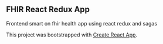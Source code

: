 ## FHIR React Redux App

Frontend smart on fhir health app using react redux and sagas

This project was bootstrapped with [Create React App](https://github.com/facebookincubator/create-react-app).

